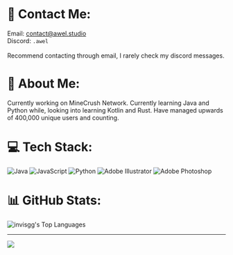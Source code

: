 # 📩 Contact Me:

Email: contact@awel.studio<br>Discord: `.awel`<br><br>Recommend contacting through email, I rarely check my discord messages.

# 💫 About Me:
Currently working on MineCrush Network. Currently learning Java and Python while, looking into learning Kotlin and Rust. Have managed upwards of 400,000 unique users and counting.


# 💻 Tech Stack:
![Java](https://img.shields.io/badge/java-%23ED8B00.svg?style=for-the-badge&logo=openjdk&logoColor=white) ![JavaScript](https://img.shields.io/badge/javascript-%23323330.svg?style=for-the-badge&logo=javascript&logoColor=%23F7DF1E) ![Python](https://img.shields.io/badge/python-3670A0?style=for-the-badge&logo=python&logoColor=ffdd54) ![Adobe Illustrator](https://img.shields.io/badge/adobe%20illustrator-%23FF9A00.svg?style=for-the-badge&logo=adobe%20illustrator&logoColor=white) ![Adobe Photoshop](https://img.shields.io/badge/adobe%20photoshop-%2331A8FF.svg?style=for-the-badge&logo=adobe%20photoshop&logoColor=white)
# 📊 GitHub Stats:
![invisgg's Top Languages](https://github-readme-stats.vercel.app/api/top-langs/?username=invisgg&theme=tokyonight&show_icons=true&hide_border=false&layout=compact)

---
[![](https://visitcount.itsvg.in/api?id=invisgg&icon=0&color=0)](https://visitcount.itsvg.in)

<!-- Proudly created with GPRM ( https://gprm.itsvg.in ) -->

